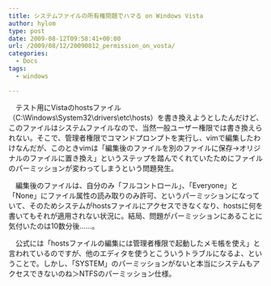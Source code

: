 ```yaml
---
title: システムファイルの所有権問題でハマる on Windows Vista
author: hylom
type: post
date: 2009-08-12T09:58:41+00:00
url: /2009/08/12/20090812_permission_on_vosta/
categories:
  - Docs
tags:
  - windows

---
```

　テスト用にVistaのhostsファイル（C:\Windows\System32\drivers\etc\hosts）を書き換えようとしたんだけど、このファイルはシステムファイルなので、当然一般ユーザー権限では書き換えられない。そこで、管理者権限でコマンドプロンプトを実行し、vimで編集したわけなんだが、このときvimは「編集後のファイルを別のファイルに保存→オリジナルのファイルに置き換え」というステップを踏んでくれていたためにファイルのパーミッションが変わってしまうという問題発生。

　編集後のファイルは、自分のみ「フルコントロール」、「Everyone」と「None」にファイル属性の読み取りのみ許可、というパーミッションになっていて、そのためシステムがhostsファイルにアクセスできなくなり、hostsに何を書いてもそれが適用されない状況に。結局、問題がパーミッションにあることに気付いたのは10数分後……。

　公式には「hostsファイルの編集には管理者権限で起動したメモ帳を使え」と言われているのですが、他のエディタを使うとこういうトラブルになるよ、ということで。しかし、「SYSTEM」のパーミッションがないと本当にシステムもアクセスできないのね＞NTFSのパーミッション仕様。
